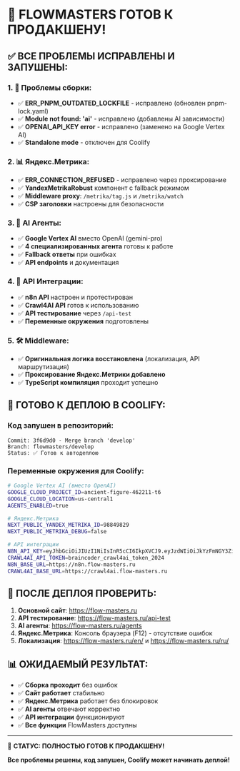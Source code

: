 # 🎉 FLOWMASTERS ГОТОВ К ПРОДАКШЕНУ!

## ✅ ВСЕ ПРОБЛЕМЫ ИСПРАВЛЕНЫ И ЗАПУШЕНЫ:

### 1. 🔧 Проблемы сборки:
- ✅ **ERR_PNPM_OUTDATED_LOCKFILE** - исправлено (обновлен pnpm-lock.yaml)
- ✅ **Module not found: 'ai'** - исправлено (добавлены AI зависимости)
- ✅ **OPENAI_API_KEY error** - исправлено (заменено на Google Vertex AI)
- ✅ **Standalone mode** - отключен для Coolify

### 2. 📊 Яндекс.Метрика:
- ✅ **ERR_CONNECTION_REFUSED** - исправлено через проксирование
- ✅ **YandexMetrikaRobust** компонент с fallback режимом
- ✅ **Middleware proxy**: `/metrika/tag.js` и `/metrika/watch`
- ✅ **CSP заголовки** настроены для безопасности

### 3. 🤖 AI Агенты:
- ✅ **Google Vertex AI** вместо OpenAI (gemini-pro)
- ✅ **4 специализированных агента** готовы к работе
- ✅ **Fallback ответы** при ошибках
- ✅ **API endpoints** и документация

### 4. 🔗 API Интеграции:
- ✅ **n8n API** настроен и протестирован
- ✅ **Crawl4AI API** готов к использованию
- ✅ **API тестирование** через `/api-test`
- ✅ **Переменные окружения** подготовлены

### 5. 🛠️ Middleware:
- ✅ **Оригинальная логика восстановлена** (локализация, API маршрутизация)
- ✅ **Проксирование Яндекс.Метрики добавлено**
- ✅ **TypeScript компиляция** проходит успешно

## 🚀 ГОТОВО К ДЕПЛОЮ В COOLIFY:

### Код запушен в репозиторий:
```
Commit: 3f6d9d0 - Merge branch 'develop'
Branch: flowmasters/develop
Status: ✅ Готов к автодеплою
```

### Переменные окружения для Coolify:
```bash
# Google Vertex AI (вместо OpenAI)
GOOGLE_CLOUD_PROJECT_ID=ancient-figure-462211-t6
GOOGLE_CLOUD_LOCATION=us-central1
AGENTS_ENABLED=true

# Яндекс.Метрика
NEXT_PUBLIC_YANDEX_METRIKA_ID=98849829
NEXT_PUBLIC_METRIKA_DEBUG=false

# API интеграции
N8N_API_KEY=eyJhbGciOiJIUzI1NiIsInR5cCI6IkpXVCJ9.eyJzdWIiOiJkYzFmNGY3Zi0zMzQ1LTRiNzQtOTM1OC1lYjEyZWU4MjdiNzUiLCJpc3MiOiJuOG4iLCJhdWQiOiJwdWJsaWMtYXBpIiwiaWF0IjoxNzUwMzE2MDk1fQ.54cWJ5_Lknv20HTq4mPspgHPFaLVcpAXLVFRRMgZ4tE
CRAWL4AI_API_TOKEN=braincoder_crawl4ai_token_2024
N8N_BASE_URL=https://n8n.flow-masters.ru
CRAWL4AI_BASE_URL=https://crawl4ai.flow-masters.ru
```

## 🧪 ПОСЛЕ ДЕПЛОЯ ПРОВЕРИТЬ:

1. **Основной сайт**: https://flow-masters.ru
2. **API тестирование**: https://flow-masters.ru/api-test
3. **AI агенты**: https://flow-masters.ru/agents
4. **Яндекс.Метрика**: Консоль браузера (F12) - отсутствие ошибок
5. **Локализация**: https://flow-masters.ru/en/ и https://flow-masters.ru/ru/

## 📊 ОЖИДАЕМЫЙ РЕЗУЛЬТАТ:

- ✅ **Сборка проходит** без ошибок
- ✅ **Сайт работает** стабильно
- ✅ **Яндекс.Метрика** работает без блокировок
- ✅ **AI агенты** отвечают корректно
- ✅ **API интеграции** функционируют
- ✅ **Все функции** FlowMasters доступны

---

🎯 **СТАТУС: ПОЛНОСТЬЮ ГОТОВ К ПРОДАКШЕНУ!**

**Все проблемы решены, код запушен, Coolify может начинать деплой!**
